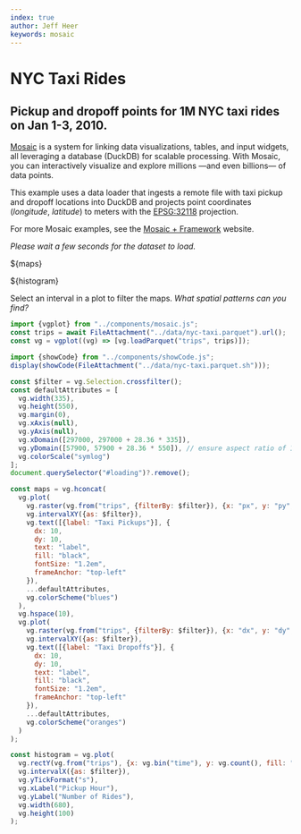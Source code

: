 ```yaml
---
index: true
author: Jeff Heer
keywords: mosaic
---
```


# NYC Taxi Rides

## Pickup and dropoff points for 1M NYC taxi rides on Jan 1-3, 2010.

[Mosaic](https://uwdata.github.io/mosaic/) is a system for linking data visualizations, tables, and input widgets, all leveraging a database (DuckDB) for scalable processing. With Mosaic, you can interactively visualize and explore millions —and even billions— of data points.

This example uses a data loader that ingests a remote file with taxi pickup and dropoff locations into DuckDB and projects point coordinates (_longitude_, _latitude_) to meters with the [EPSG:32118](https://epsg.io/32118) projection.

For more Mosaic examples, see the [Mosaic + Framework](https://uwdata.github.io/mosaic-framework-example/) website.

<em id="loading">Please wait a few seconds for the dataset to load.</em>

${maps}

${histogram}

Select an interval in a plot to filter the maps.
_What spatial patterns can you find?_

```js echo
import {vgplot} from "../components/mosaic.js";
const trips = await FileAttachment("../data/nyc-taxi.parquet").url();
const vg = vgplot((vg) => [vg.loadParquet("trips", trips)]);
```

```js
import {showCode} from "../components/showCode.js";
display(showCode(FileAttachment("../data/nyc-taxi.parquet.sh")));
```

```js echo
const $filter = vg.Selection.crossfilter();
const defaultAttributes = [
  vg.width(335),
  vg.height(550),
  vg.margin(0),
  vg.xAxis(null),
  vg.yAxis(null),
  vg.xDomain([297000, 297000 + 28.36 * 335]),
  vg.yDomain([57900, 57900 + 28.36 * 550]), // ensure aspect ratio of 1
  vg.colorScale("symlog")
];
document.querySelector("#loading")?.remove();
```

```js echo
const maps = vg.hconcat(
  vg.plot(
    vg.raster(vg.from("trips", {filterBy: $filter}), {x: "px", y: "py", imageRendering: "pixelated"}),
    vg.intervalXY({as: $filter}),
    vg.text([{label: "Taxi Pickups"}], {
      dx: 10,
      dy: 10,
      text: "label",
      fill: "black",
      fontSize: "1.2em",
      frameAnchor: "top-left"
    }),
    ...defaultAttributes,
    vg.colorScheme("blues")
  ),
  vg.hspace(10),
  vg.plot(
    vg.raster(vg.from("trips", {filterBy: $filter}), {x: "dx", y: "dy", imageRendering: "pixelated"}),
    vg.intervalXY({as: $filter}),
    vg.text([{label: "Taxi Dropoffs"}], {
      dx: 10,
      dy: 10,
      text: "label",
      fill: "black",
      fontSize: "1.2em",
      frameAnchor: "top-left"
    }),
    ...defaultAttributes,
    vg.colorScheme("oranges")
  )
);
```

```js echo
const histogram = vg.plot(
  vg.rectY(vg.from("trips"), {x: vg.bin("time"), y: vg.count(), fill: "steelblue", inset: 0.5}),
  vg.intervalX({as: $filter}),
  vg.yTickFormat("s"),
  vg.xLabel("Pickup Hour"),
  vg.yLabel("Number of Rides"),
  vg.width(680),
  vg.height(100)
);
```
